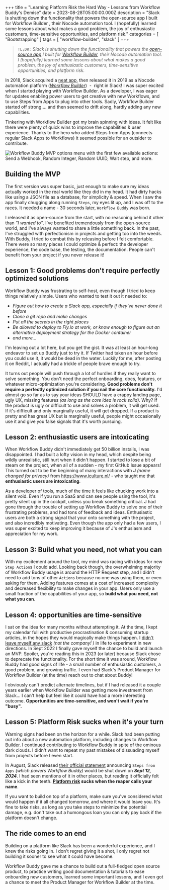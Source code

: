 +++
title = "Learning Platform Risk the Hard Way - Lessons from Workflow Buddy's Demise"
date = 2023-08-28T05:00:00.000Z
description = "Slack is shutting down the functionality that powers the open-source app I built for Workflow Builder , their Nocode automation tool. I (hopefully) learned some lessons about what makes a good problem, the joy of enthusiastic customers, time-sensitive opportunities, and platform risk."
categories = [ "Bootstrapping" ]
tags = [ "workflow-builder", "slack" ]
+++

> `TL;DR:` *Slack is shutting down the functionality that powers the [open-source app](https://github.com/happybara-io/WorkflowBuddy) I built for [Workflow Builder](https://slack.com/features/workflow-automation), their Nocode automation tool. I (hopefully) learned some lessons about what makes a good problem, the joy of enthusiastic customers, time-sensitive opportunities, and platform risk.*

In 2018, Slack acquired a [neat app](https://www.robotsandpencils.com/work/high-tech/missions/), then released it in 2019 as a Nocode automation platform (*[Workflow Builder](https://slack.com/features/workflow-automation)*)  -  right in Slack!  I was super excited when I started playing with Workflow Builder. As a developer, I was eager for updates enabling power users to get creative with new Workflows, and to use  Steps from Apps to plug into other tools. Sadly, Workflow Builder started off strong.... and then seemed to drift along, hardly adding any new capabilities.


Tinkering with Workflow Builder got my brain spinning with ideas. It felt like there were plenty of quick wins to improve the capabilities & user experience. Thanks to the hero who added Steps from Apps (connects regular Slack Apps to Workflows) it seemed possible for an outsider to contribute.

![Workflow Buddy MVP options menu with the first few available actions: Send a Webhook, Random Integer, Random UUID, Wait step, and more.](/workflow-buddy-choose-step-action-modal.png)

## Building the MVP

The first version was super basic, just enough to make sure my ideas actually worked in the real world like they did in my head. It had dirty hacks like using a JSON file as a database, for simplicity & speed. When I saw the app finally chugging along running `Steps`, my eyes lit up, and I was off to the races. It needed a name - 30 seconds later, `Workflow Buddy` was born.

I released it as open-source from the start, with no reasoning behind it other than *"I wanted to"*. I've benefited tremendously from the open-source world, and I've always wanted to share a little something back. In the past, I've struggled with perfectionism in projects and getting too into the weeds. With Buddy, I tried to combat this by releasing before I felt comfortable. There were so many places I could optimize & perfect:  the developer experience, the code base, the testing, the documentation.  People can't benefit from your project if you never release it!


## Lesson 1: Good problems don't require perfectly optimized solutions

Workflow Buddy was frustrating to self-host, even though I tried to keep things relatively simple. Users who wanted to test it out it needed to:

* *Figure out how to create a Slack app, especially if they've never done it before*
* *Clone a git repo and make changes*
* *Put all the secrets in the right places*
* *Be allowed to deploy to Fly.io at work, or know enough to figure out an alternative deployment strategy for the Docker container*
* *and more...*

I'm leaving out a lot here, but you get the gist. It was at least an hour-long endeavor to set up Buddy just to try it. If Twitter had taken an hour before you could use it, it would be dead in the water. Luckily for me, after posting it on Reddit, I actually had a trickle of people brave enough to try.

It turns out people will push through a lot of hurdles if they really want to solve something. You don't need the perfect onboarding, docs, features, or whatever micro-optimization you're considering. **Good problems don't require a perfectly optimized solution if you nail the core functionality.** I'd almost go so far as to say your ideas SHOULD have a crappy landing page, ugly UX, missing features *(as long as the core idea is rock solid)*. Why? If the product is ugly or difficult to use and solves a problem, it will get used. If it's difficult and only marginally useful, it will get dropped. If a product is pretty and has great UX but is marginally useful, people might occasionally use it and give you false signals that it's worth pursuing.

## Lesson 2: enthusiastic users are intoxicating

When Workflow Buddy didn't immediately get 50 billion installs, I was disappointed. I had built a lofty vision in my head, which despite being wildly unrealistic, still hurt when it didn't happen. I started to lose a bit of steam on the project, when all of a sudden - my first GitHub Issue appears! This turned out to be the beginning of many interactions with **J** *(name changed for privacy)* from https://www.iculture.nl/ - who taught me that **enthusiastic users are intoxicating**.

As a developer of tools, much of the time it feels like chucking work into a silent void. Even if you run a SaaS and can see people using the tool, it's pretty silent up in the cockpit, unless you break something critical. J had gone through the trouble of setting up Workflow Buddy to solve one of their frustrating problems, and had tons of feedback and ideas. Enthusiastic users are both a strong signal that your onto something with the project, and also incredibly motivating. Even though the app only had a few users, I was super excited to keep improving it because of J's enthusiasm and appreciation for my work.

## Lesson 3: Build what you need, not what you can

With my excitement around the tool, my mind was racing with ideas for new `Step Action`s I could add. Looking back though, the overwhelming majority of Workflow Buddy usage is around the HTTP Request step, and I didn't need to add tons of other `Actions` because no one was using them, or even asking for them. Adding features comes at a cost of increased complexity and decreased flexibility to make changes in your app. Users only use a small fraction of the capabilities of your app, so **build what you need, not what you can**.

## Lesson 4: opportunities are time-sensitive

I sat on the idea for many months without attempting it. At the time, I kept my calendar full with productive procrastination & consuming startup articles, in the hopes they would magically make things happen. I [didn't leave myself any slack](https://fs.blog/slack/) *(not the company! )* in life to experiment in new directions. In Sept 2022 I finally gave myself the chance to build and launch an MVP. Spoiler, you're reading this in 2023 (or later) because Slack chose to deprecate the functionality. For the short time it was around, Workflow Buddy had good signs of life - a small number of enthusiastic customers, a good problem, and growing traffic. I even had Slack's Product Manager for Workflow Builder (at the time) reach out to chat about Buddy!


I obviously can't predict alternate timelines, but if I had released it a couple years earlier when Workflow Builder was getting more investment from Slack... I can't help but feel like it could have had a more interesting outcome. **Opportunities are time-sensitive, and won't wait if you're "busy".**

## Lesson 5: Platform Risk sucks when it's your turn


Warning signs had been on the horizon for a while. Slack had been putting out info about a new automation platform, including changes to Workflow Builder. I continued contributing to Workflow Buddy in spite of the ominous dark clouds. I didn't want to repeat my past mistakes of dissuading myself from projects before I even start.

In August, Slack released [their official statement](https://api.slack.com/changelog/2023-08-workflow-steps-from-apps-step-back) announcing `Steps from Apps` *(which powers Workflow Buddy)* would be shut down on ***Sept 12, 2024***. I had seen mentions of it in other places, but reading it officially felt like a kick in the teeth. **[Platform risk](https://www.startupillustrated.com/Archive/Platform-Risk/) sucks when the reaper calls your name**.

If you want to build on top of a platform, make sure you've considered what would happen if it all changed tomorrow, and where it would leave you. It's fine to take risks, as long as you take steps to minimize the potential damage, e.g. don't take out a humongous loan you can only pay back if the platform doesn't change.

## The ride comes to an end

Building on a platform like Slack has been a wonderful experience, and I knew the risks going in. I don't regret giving it a shot, I only regret not building it sooner to see what it could have become.

Workflow Buddy gave me a chance to build out a full-fledged open source product, to practice writing good documentation & tutorials to ease onboarding new customers, learned some important lessons, and I even got a chance to meet the Product Manager for Workflow Builder at the time.
